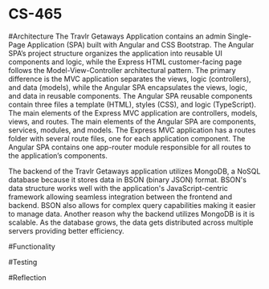 # CS-465

#Architecture
The Travlr Getaways Application contains an admin Single-Page Application (SPA) built with Angular and CSS Bootstrap. The Angular SPA’s project structure organizes the application into reusable UI components and logic, while the Express HTML customer-facing page follows the Model-View-Controller architectural pattern. The primary difference is the MVC application separates the views, logic (controllers), and data (models), while the Angular SPA encapsulates the views, logic, and data in reusable components. The Angular SPA reusable components contain three files a template (HTML), styles (CSS), and logic (TypeScript). The main elements of the Express MVC application are controllers, models, views, and routes. The main elements of the Angular SPA are components, services, modules, and models. The Express MVC application has a routes folder with several route files, one for each application component. The Angular SPA contains one app-router module responsible for all routes to the application’s components.

The backend of the Travlr Getaways application utilizes MongoDB, a NoSQL database because it stores data in BSON (binary JSON) format. BSON's data structure works well with the application's JavaScript-centric framework allowing seamless integration between the frontend and backend. BSON also allows for complex query capabilities making it easier to manage data. Another reason why the backend utilizes MongoDB is it is scalable. As the database grows, the data gets distributed across multiple servers providing better efficiency.

#Functionality


#Testing


#Reflection
